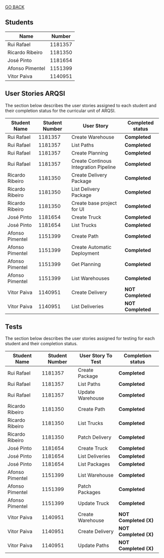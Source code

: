 [GO BACK](../Readme.md)

## Students

| Name | Number |
|-----|--------|
| Rui Rafael | 1181357 |
| Ricardo Ribeiro | 1181350 |
| José Pinto | 1181654 |
| Afonso Pimentel | 1151399 |
| Vitor Paiva | 1140951 |

## User Stories ARQSI
The section below describes the user stories assigned to each student and their completion status for the curricular unit of ARQSI.

| Student Name |  Student Number | User Story | Completed status |
| ----- |  ----- | ----- | ----- |
| Rui Rafael | 1181357 | Create Warehouse | **Completed**| 
| Rui Rafael | 1181357 | List Paths | **Completed**| 
| Rui Rafael | 1181357 | Create Planning | **Completed**| 
| Rui Rafael | 1181357 | Create Continous Integration Pipeline | **Completed**| 
| Ricardo Ribeiro | 1181350 | Create Delivery Package | **Completed**| 
| Ricardo Ribeiro | 1181350 | List Delivery Package | **Completed**|  
| Ricardo Ribeiro | 1181350 | Create base project for UI | **Completed**|  
| José Pinto | 1181654 | Create Truck | **Completed**| 
| José Pinto | 1181654 | List Trucks | **Completed**| 
| Afonso Pimentel | 1151399 | Create Path | **Completed**| 
| Afonso Pimentel | 1151399 | Create Automatic Deployment | **Completed**| 
| Afonso Pimentel | 1151399 | Get Planning | **Completed**| 
| Afonso Pimentel | 1151399 | List Warehouses | **Completed**| 
| Vitor Paiva | 1140951 | Create Delivery | **NOT Completed**| 
| Vitor Paiva | 1140951 | List Deliveries | **NOT Completed**| 

## Tests
The section below describes the user stories assigned for testing for each student and their completion status.

| Student Name |  Student Number | User Story To Test | Completion status | 
| ----- |  ----- | ----- | ----- |
| Rui Rafael | 1181357 | Create Package | **Completed**| 
| Rui Rafael | 1181357 | List Paths | **Completed**| 
| Rui Rafael | 1181357 | Update Warehouse | **Completed**| 
| Ricardo Ribeiro | 1181350 | Create Path | **Completed**| 
| Ricardo Ribeiro | 1181350 | List Trucks | **Completed**| 
| Ricardo Ribeiro | 1181350 | Patch Delivery | **Completed**| 
| José Pinto | 1181654 | Create Truck | **Completed**| 
| José Pinto | 1181654 | List Deliveries | **Completed**| 
| José Pinto | 1181654 | List Packages | **Completed**| 
| Afonso Pimentel | 1151399 | List Warehouse | **Completed**| 
| Afonso Pimentel | 1151399 | Patch Packages | **Completed**| 
| Afonso Pimentel | 1151399 | Update Truck| **Completed**| 
| Vitor Paiva | 1140951 | Create Warehouse | **NOT Completed (X)**| 
| Vitor Paiva | 1140951 | Create Delivery | **NOT Completed (X)**| 
| Vitor Paiva | 1140951 | Update Paths | **NOT Completed (X)**| 
